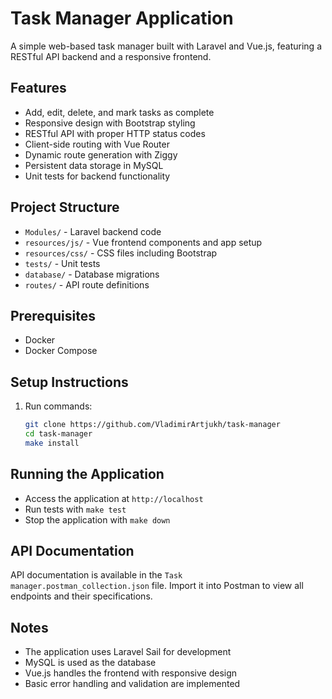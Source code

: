 # Task Manager Application

A simple web-based task manager built with Laravel and Vue.js, featuring a RESTful API backend and a responsive frontend.

## Features
- Add, edit, delete, and mark tasks as complete
- Responsive design with Bootstrap styling
- RESTful API with proper HTTP status codes
- Client-side routing with Vue Router
- Dynamic route generation with Ziggy
- Persistent data storage in MySQL
- Unit tests for backend functionality

## Project Structure
- `Modules/` - Laravel backend code
- `resources/js/` - Vue frontend components and app setup
- `resources/css/` - CSS files including Bootstrap
- `tests/` - Unit tests
- `database/` - Database migrations
- `routes/` - API route definitions

## Prerequisites
- Docker
- Docker Compose

## Setup Instructions
1. Run commands:
   ```bash
   git clone https://github.com/VladimirArtjukh/task-manager
   cd task-manager
   make install


## Running the Application
- Access the application at `http://localhost`
- Run tests with `make test`
- Stop the application with `make down`

## API Documentation
API documentation is available in the `Task manager.postman_collection.json` file.
Import it into Postman to view all endpoints and their specifications.

## Notes
- The application uses Laravel Sail for development
- MySQL is used as the database
- Vue.js handles the frontend with responsive design
- Basic error handling and validation are implemented
